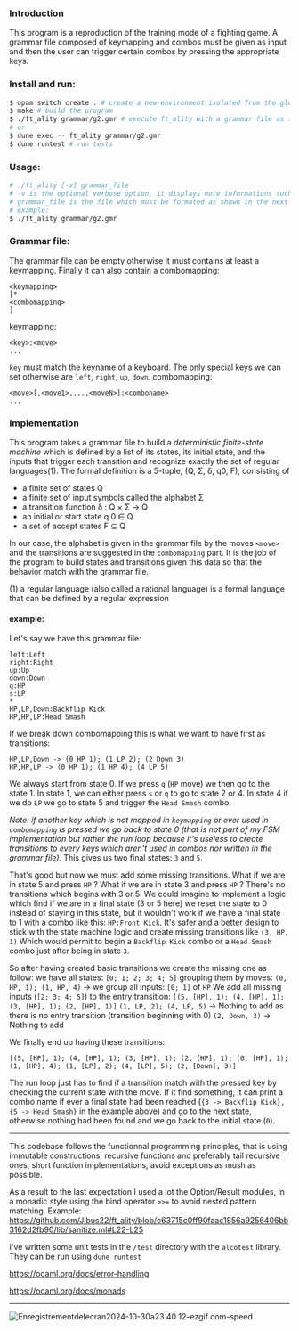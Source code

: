 ### Introduction
This program is a reproduction of the training mode of a fighting game. A grammar file composed of keymapping and combos must be given as input and then the user can trigger certain combos by pressing the appropriate keys.

### Install and run:
```sh
$ opam switch create . # create a new environment isolated from the global one and install all required dependencies
$ make # build the program
$ ./ft_ality grammar/g2.gmr # execute ft_ality with a grammar file as input
# or
$ dune exec -- ft_ality grammar/g2.gmr
$ dune runtest # run tests
```

### Usage:
```sh
# ./ft_ality [-v] grammar_file
# -v is the optional verbose option, it displays more informations such as states and transitions
# grammar_file is the file which must be formated as shown in the next section
# example:
$ ./ft_ality grammar/g2.gmr
```

### Grammar file:
The grammar file can be empty otherwise it must contains at least a keymapping. Finally it can also contain a combomapping:
```
<keymapping>
[*
<combomapping>
]
```
keymapping:
```
<key>:<move>
...
```
`key` must match the keyname of a keyboard. The only special keys we can set otherwise are `left`, `right`, `up`, `down`.
combomapping:
```
<move>[,<move1>,...,<moveN>]:<comboname>
...
```

### Implementation
This program takes a grammar file to build a *deterministic finite-state machine* which is defined by a list of its states, its initial state, and the inputs that trigger each transition and recognize exactly the set of regular languages(1). The formal definition is a 5-tuple, (Q, Σ, δ, q0, F), consisting of
- a finite set of states Q
- a finite set of input symbols called the alphabet Σ
- a transition function δ : Q × Σ → Q
- an initial or start state q 0 ∈ Q
- a set of accept states F ⊆ Q

In our case, the alphabet is given in the grammar file by the moves `<move>` and the transitions are suggested in the `combomapping` part. It is the job of the program to build states and transitions given this data so that the behavior match with the grammar file.

(1) a regular language (also called a rational language) is a formal language that can be defined by a regular expression

#### example:
Let's say we have this grammar file:
```
left:Left
right:Right
up:Up
down:Down
q:HP
s:LP
*
HP,LP,Down:Backflip Kick
HP,HP,LP:Head Smash
```

If we break down combomapping this is what we want to have first as transitions:
```
HP,LP,Down -> (0 HP 1); (1 LP 2); (2 Down 3)
HP,HP,LP -> (0 HP 1); (1 HP 4); (4 LP 5)
```
We always start from state 0. If we press `q` (`HP` move) we then go to the state 1. In state 1, we can either  press `s` or `q` to go to state 2 or 4.
In state 4 if we do `LP` we go to state 5 and trigger the `Head Smash` combo.


*Note: if another key which is not mapped in `keymapping` or ever used in `combomapping` is pressed we go back to state 0 (that is not part of my FSM implementation but rather the run loop because it's useless to create transitions to every keys which aren't used in combos nor written in the grammar file).*
This gives us two final states: `3` and `5`.


That's good but now we must add some missing transitions. What if we are in state 5 and press `HP` ? What if we are in state 3 and press `HP` ? There's no transitions which begins with 3 or 5. We could imagine to implement a logic which find if we are in a final state (3 or 5 here) we reset the state to 0 instead of staying in this state, but it wouldn't work if we have a final state to 1 with a combo like this: `HP:Front Kick`. It's safer and a better design to stick with the state machine logic and create missing transitions like `(3, HP, 1)` Which would permit to begin a `Backflip Kick` combo or a `Head Smash` combo just after being in state `3`.


So after having created basic transitions we create the missing one as follow:
we have all states: `[0; 1; 2; 3; 4; 5]`
grouping them by moves:
`(0, HP, 1); (1, HP, 4)` ->
we group all inputs: `[0; 1]` of `HP`
We add all missing inputs (`[2; 3; 4; 5]`) to the entry transition: `[(5, [HP], 1); (4, [HP], 1); (3, [HP], 1); (2, [HP], 1)]`
`(1, LP, 2); (4, LP, 5)` -> Nothing to add as there is no entry transition (transition beginning with 0)
`(2, Down, 3)` -> Nothing to add

We finally end up having these transitions:
```
[(5, [HP], 1); (4, [HP], 1); (3, [HP], 1); (2, [HP], 1); (0, [HP], 1); (1, [HP], 4); (1, [LP], 2); (4, [LP], 5); (2, [Down], 3)]
```


The run loop just has to find if a transition match with the pressed key by checking the current state with the move. If it find something, it can print a combo name if ever a final state had been reached (`{3 -> Backflip Kick}, {5 -> Head Smash}` in the example above) and go to the next state, otherwise nothing had been found and we go back to the initial state (`0`).

---

This codebase follows the functionnal programming principles, that is using immutable constructions, recursive functions and preferably tail recursive ones, short function implementations, avoid exceptions as mush as possible.

As a result to the last expectation I used a lot the Option/Result modules, in a monadic style using the bind operator `>>=` to avoid nested pattern matching.
Example:
https://github.com/Jibus22/ft_ality/blob/c63715c0ff90faac1856a9256406bb3162d2fb90/lib/sanitize.ml#L22-L25

I've written some unit tests in the `/test` directory with the `alcotest` library. They can be run using `dune runtest`

https://ocaml.org/docs/error-handling

https://ocaml.org/docs/monads

---

![Enregistrementdelecran2024-10-30a23 40 12-ezgif com-speed](https://github.com/user-attachments/assets/d3bdf0db-7b20-4b3b-bc37-a50843343328)
